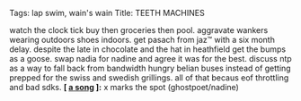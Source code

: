 Tags: lap swim, wain's wain
Title: TEETH MACHINES
  
watch the clock tick buy then groceries then pool. aggravate wankers wearing outdoors shoes indoors. get pasach from jaz™ with a six month delay. despite the late in chocolate and the hat in heathfield get the bumps as a goose. swap nadia for nadine and agree it was for the best. discuss ntp as a way to fall back from bandwidth hungry belian buses instead of getting prepped for the swiss and swedish grillings. all of that becaus eof throttling and bad sdks.
**[ [a song](https://open.spotify.com/track/3ltP3aaxTS5Hd1I4KNJe5i) ]:** x marks the spot (ghostpoet/nadine)